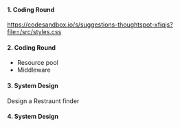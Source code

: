 #### 1. Coding Round 
https://codesandbox.io/s/suggestions-thoughtspot-xfiqjs?file=/src/styles.css
#### 2. Coding Round 

- Resource pool
- Middleware

#### 3. System Design
Design a Restraunt finder

#### 4. System Design